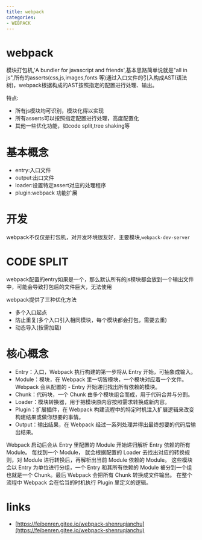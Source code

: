 ```yaml
---
title: webpack
categories: 
- WEBPACK
---
```


# webpack

模块打包机,'A bundler for javascript and friends',基本思路简单说就是"all in js",所有的asserts(css,js,images,fonts 等)通过入口文件的引入构成AST(语法树)，webpack根据构成的AST按照指定的配置进行处理、输出。

特点:
- 所有js模块均可识别，模块化得以实现
- 所有asserts可以按照指定配置进行处理，高度配置化
- 其他一些优化功能，如code split,tree shaking等

# 基本概念
- entry:入口文件
- output:出口文件
- loader:设置特定assert对应的处理程序
- plugin:webpack 功能扩展

# 开发
webpack不仅仅是打包机，对开发环境很友好，主要模块,`webpack-dev-server`

# CODE SPLIT
webpack配置的entry如果是一个，那么默认所有的js模块都会放到一个输出文件中，可能会导致打包后的文件巨大，无法使用

webpack提供了三种优化方法
- 多个入口起点
- 防止重复(多个入口引入相同模块，每个模块都会打包，需要去重)
- 动态导入(按需加载)








# 核心概念


- Entry：入口，Webpack 执行构建的第一步将从 Entry 开始，可抽象成输入。
- Module：模块，在 Webpack 里一切皆模块，一个模块对应着一个文件。Webpack 会从配置的 - Entry 开始递归找出所有依赖的模块。
- Chunk：代码块，一个 Chunk 由多个模块组合而成，用于代码合并与分割。
- Loader：模块转换器，用于把模块原内容按照需求转换成新内容。
- Plugin：扩展插件，在 Webpack 构建流程中的特定时机注入扩展逻辑来改变构建结果或做你想要的事情。
- Output：输出结果，在 Webpack 经过一系列处理并得出最终想要的代码后输出结果。


Webpack 启动后会从 Entry 里配置的 Module 开始递归解析 Entry 依赖的所有 Module。 每找到一个 Module， 就会根据配置的 Loader 去找出对应的转换规则，对 Module 进行转换后，再解析出当前 Module 依赖的 Module。 这些模块会以 Entry 为单位进行分组，一个 Entry 和其所有依赖的 Module 被分到一个组也就是一个 Chunk。最后 Webpack 会把所有 Chunk 转换成文件输出。 在整个流程中 Webpack 会在恰当的时机执行 Plugin 里定义的逻辑。



# links
- [https://feibenren.gitee.io/webpack-shenruqianchu](https://feibenren.gitee.io/webpack-shenruqianchu)








